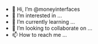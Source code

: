 - 👋 Hi, I’m @moneyinterfaces
- 👀 I’m interested in ...
- 🌱 I’m currently learning ...
- 💞️ I’m looking to collaborate on ...
- 📫 How to reach me ...

<!---
moneyinterfaces/moneyinterfaces is a ✨ special ✨ repository because its `README.md` (this file) appears on your GitHub profile.
You can click the Preview link to take a look at your changes.
--->
